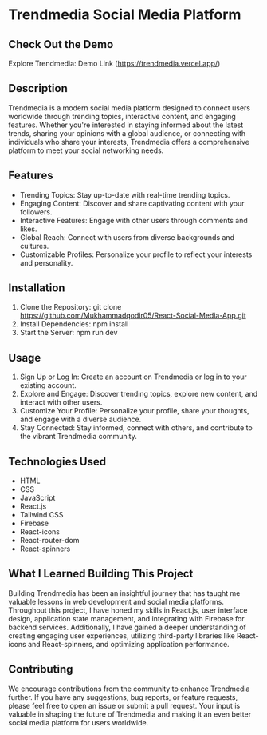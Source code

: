 # Trendmedia Social Media Platform

## Check Out the Demo
Explore Trendmedia: Demo Link (https://trendmedia.vercel.app/)

## Description
Trendmedia is a modern social media platform designed to connect users worldwide through trending topics, interactive content, and engaging features. Whether you're interested in staying informed about the latest trends, sharing your opinions with a global audience, or connecting with individuals who share your interests, Trendmedia offers a comprehensive platform to meet your social networking needs.

## Features
- Trending Topics: Stay up-to-date with real-time trending topics.
- Engaging Content: Discover and share captivating content with your followers.
- Interactive Features: Engage with other users through comments and likes.
- Global Reach: Connect with users from diverse backgrounds and cultures.
- Customizable Profiles: Personalize your profile to reflect your interests and personality.

## Installation
1. Clone the Repository: git clone https://github.com/Mukhammadqodir05/React-Social-Media-App.git
2. Install Dependencies: npm install
3. Start the Server: npm run dev

## Usage
1. Sign Up or Log In: Create an account on Trendmedia or log in to your existing account.
2. Explore and Engage: Discover trending topics, explore new content, and interact with other users.
3. Customize Your Profile: Personalize your profile, share your thoughts, and engage with a diverse audience.
4. Stay Connected: Stay informed, connect with others, and contribute to the vibrant Trendmedia community.

## Technologies Used
- HTML
- CSS
- JavaScript
- React.js
- Tailwind CSS
- Firebase
- React-icons
- React-router-dom
- React-spinners

## What I Learned Building This Project
Building Trendmedia has been an insightful journey that has taught me valuable lessons in web development and social media platforms. Throughout this project, I have honed my skills in React.js, user interface design, application state management, and integrating with Firebase for backend services. Additionally, I have gained a deeper understanding of creating engaging user experiences, utilizing third-party libraries like React-icons and React-spinners, and optimizing application performance.

## Contributing
We encourage contributions from the community to enhance Trendmedia further. If you have any suggestions, bug reports, or feature requests, please feel free to open an issue or submit a pull request. Your input is valuable in shaping the future of Trendmedia and making it an even better social media platform for users worldwide.
